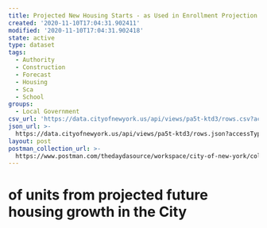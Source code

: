 ```yaml
---
title: Projected New Housing Starts - as Used in Enrollment Projection
created: '2020-11-10T17:04:31.902411'
modified: '2020-11-10T17:04:31.902418'
state: active
type: dataset
tags:
  - Authority
  - Construction
  - Forecast
  - Housing
  - Sca
  - School
groups:
  - Local Government
csv_url: 'https://data.cityofnewyork.us/api/views/pa5t-ktd3/rows.csv?accessType=DOWNLOAD'
json_url: >-
  https://data.cityofnewyork.us/api/views/pa5t-ktd3/rows.json?accessType=DOWNLOAD
layout: post
postman_collection_url: >-
  https://www.postman.com/thedaydasource/workspace/city-of-new-york/collection/15909983-ee89cdfe-f8c1-4699-9935-176196e9e16e
---
```

# of units from projected future housing growth in the City
